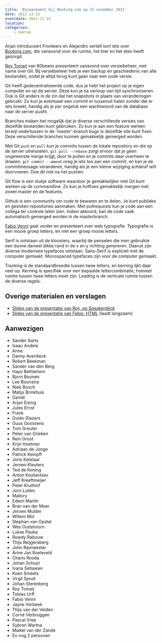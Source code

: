 ```yaml
---
title: 'Bijeenkomst bij Booking.com op 15 november 2011'
date: 2011-11-15
eventdate: 2011-11-15
location:
categories:
    - meetup
---
```


Arjan introduceert Fronteers en Alejandro vertelt kort iets over [Booking.com](http://booking.com), die vanavond voor de ruimte, het bier en het eten heeft gezorgd.

[Roy Tomeij](http://roytomeij.com/) van 80beans presenteert vanavond over versiebeheer, met name over Git. Bij versiebeheer heb je een backup en geschiedenis van alle bestanden, zodat je altijd terug kunt gaan naar een oude versie.

Git heeft gedecentraliseerde code, dus je hebt het project op je eigen computer en op de server. Deze kun je na verloop van tijd synchroniseren. Ook is Git anders in de zin dat het snapshots in plaats van veranderingen gebruikt. Zo kun je eventueel een commit er tussenuit halen zonder dat er iets breekt, handig als je per ongeluk een wachtwoord van de database naar de server pusht.

Branches maken het mogelijk dat je diverse verschillende versies van dezelfde bestanden kunt gebruiken. Zo kun je aan een feature werken terwijl ondertussen in de 'master'-branch bugs in dezelfde site kunt fixen. Deze verschillende branches kunnen gemakkelijk gemerged worden.

Met Git `push` en `pull` kun je commits tussen de lokale repository en die op de server uitwisselen. `git pull --rebase` zorgt ervoor dat je geen ongewenste merge krijgt, door te pullen en je commits daar overheen te draaien. `git commit --amend` voeg je iets toe aan een commit, en kan je de commitmessage veranderen, handig als je een kleine wijziging achteraf wilt doorvoeren. Doe dit niet na het pushen.

Git flow is een stukje software waardoor je gemakkelijker met Git kunt werken op de commandline. Zo kun je hotfixes gemakkelijk mergen met zowel master en de features.

Github is een community om code te bewaren en te delen. Je kunt publieke en gesloten repositories aanmaken. Met pullrequests kun je code aan een collega ter controle laten zien. Indien akkoord, kan de code vaak automatisch gemerged worden in de masterbranch.

[Fabio Venni](http://fabio.antanix.net/) gaat verder en presenteert over web typografie. Typografie is een mooie groep letters, en niet een groep mooie letters.

Serif is ontstaan uit de kloosters, waarbij de penselen die men gebruikte een dunne danwel dikke rand in de x en y richting genereren. Daaruit zijn diverse modernere typefaces ontstaan. Sans-Serif is expliciet met de computer gemaakt. Monospaced typefaces zijn _voor_ de computer gemaakt.

Tracking is de standaardbreedte tussen twee letters, en kerning lijkt daar veel op. Kerning is specifiek voor een bepaalde lettercombinatie, hoeveel ruimte tussen twee letters moet zijn. Leading is de verticale ruimte tussen de diverse regels.

## Overige materialen en verslagen

-   [Slides van de presentatie van Roy, op Speakerdeck](http://speakerdeck.com/u/roy/p/git-your-act-together)
-   [Slides van de presentatie van Febio, HTML](http://www.antanix.net/_presentation/typography/) (laadt langzaam)

## Aanwezigen

-   Sander Aarts
-   Isaac Andela
-   Anne
-   Danny Averdieck
-   Robert Beekman
-   Sander van den Berg
-   Hayo Bethlehem
-   Bjorn Boonen
-   Lee Boonstra
-   Niek Bosch
-   Matijs Brinkhuis
-   Daniël
-   Arjan Eising
-   Jules Ernst
-   Frank
-   Gvido Glazers
-   Guus Goossens
-   Tom Greuter
-   Peter van Grieken
-   Rein Groot
-   Krijn Hoetmer
-   Adriaan de Jonge
-   Patrick Kempff
-   Joris Ketelaar
-   Jeroen Kleuters
-   Ted de Koning
-   Anton Kouliavtsev
-   Jeff Kreeftmeijer
-   Peter Kruithof
-   Jorn Luiten
-   Mallory
-   Edwin Martin
-   Bran van der Meer
-   Jeroen Mulder
-   Willem Mol
-   Stephan van Opstal
-   Wes Oudshoorn
-   Lukas Pauka
-   Rowdy Rabouw
-   Thijs Reijgersberg
-   John Ripmeester
-   Anne Jan Roeleveld
-   Charis Rooda
-   Johan Schuyt
-   Ivana Setiawan
-   Koen Smeets
-   Virgil Spruit
-   Johan Sterenberg
-   Roy Tomeij
-   Tobias Urff
-   Fabio Venni
-   Jayne Verbeek
-   Thijs van der Velden
-   Corné Verbruggen
-   Pascal Vree
-   Sybren Wartna
-   Maikel van der Zande
-   En nog 2 personen
